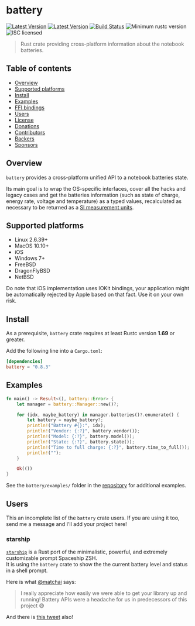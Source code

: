 # battery

[![Latest Version](https://img.shields.io/crates/v/starship-battery.svg)](https://crates.io/crates/starship-battery)
[![Latest Version](https://docs.rs/starship-battery/badge.svg)](https://docs.rs/starship-battery)
[![Build Status](https://github.com/starship/rust-battery/workflows/Continuous%20integration/badge.svg)](https://github.com/starship/rust-battery/actions?workflow=Continuous+integration)
![Minimum rustc version](https://img.shields.io/badge/rustc-1.69+-yellow.svg)
![ISC licensed](https://img.shields.io/badge/license-ISC-blue.svg)

> Rust crate providing cross-platform information about the notebook batteries.

## Table of contents

- [Overview](#overview)
- [Supported platforms](#supported-platforms)
- [Install](#install)
- [Examples](#examples)
- [FFI bindings](#ffi-bindings)
- [Users](#users)
- [License](#license)
- [Donations](#donations)
- [Contributors](#contributors)
- [Backers](#backers)
- [Sponsors](#sponsors)

## Overview

`battery` provides a cross-platform unified API to a notebook batteries state.

Its main goal is to wrap the OS-specific interfaces, cover all the hacks and legacy cases
and get the batteries information (such as state of charge, energy rate, voltage and temperature)
as a typed values, recalculated as necessary to be returned as a [SI measurement units](https://www.bipm.org/en/measurement-units/).

## Supported platforms

- Linux 2.6.39+
- MacOS 10.10+
- iOS
- Windows 7+
- FreeBSD
- DragonFlyBSD
- NetBSD

Do note that iOS implementation uses IOKit bindings, your application
might be automatically rejected by Apple based on that fact. Use it on your own risk.

## Install

As a prerequisite, `battery` crate requires at least Rustc version **1.69** or greater.

Add the following line into a `Cargo.toml`:

```toml
[dependencies]
battery = "0.8.3"
```

## Examples

```rust
fn main() -> Result<(), battery::Error> {
    let manager = battery::Manager::new()?;

    for (idx, maybe_battery) in manager.batteries()?.enumerate() {
        let battery = maybe_battery?;
        println!("Battery #{}:", idx);
        println!("Vendor: {:?}", battery.vendor());
        println!("Model: {:?}", battery.model());
        println!("State: {:?}", battery.state());
        println!("Time to full charge: {:?}", battery.time_to_full());
        println!("");
    }

    Ok(())
}
```

See the `battery/examples/` folder in the [repository](https://github.com/starship/rust-battery/blob/main/battery/examples/simple.rs)
for additional examples.

## Users

This an incomplete list of the `battery` crate users. If you are using it too,
send me a message and I'll add your project here!

### starship

[`starship`](https://github.com/starship/starship) is a Rust port of the minimalistic, powerful,
and extremely customizable prompt Spaceship ZSH.\
It is using the `battery` crate to show the the current battery level and status in a shell prompt.

Here is what [@matchai](https://github.com/matchai) says:

> I really appreciate how easily we were able to get your library up and running!
> Battery APIs were a headache for us in predecessors of this project 😅

And there is [this tweet](https://twitter.com/matchai/status/1135906726392283136) also!
